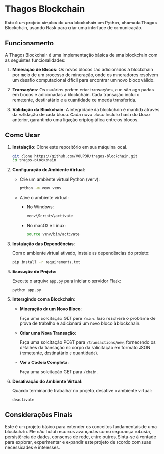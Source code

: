 # Thagos Blockchain

Este é um projeto simples de uma blockchain em Python, chamada Thagos Blockchain, usando Flask para criar uma interface de comunicação.

## Funcionamento

A Thagos Blockchain é uma implementação básica de uma blockchain com as seguintes funcionalidades:

1. **Mineração de Blocos**: Os novos blocos são adicionados à blockchain por meio de um processo de mineração, onde os mineradores resolvem um desafio computacional difícil para encontrar um novo bloco válido.

2. **Transações**: Os usuários podem criar transações, que são agrupadas em blocos e adicionadas à blockchain. Cada transação inclui o remetente, destinatário e a quantidade de moeda transferida.

3. **Validação da Blockchain**: A integridade da blockchain é mantida através da validação de cada bloco. Cada novo bloco inclui o hash do bloco anterior, garantindo uma ligação criptográfica entre os blocos.

## Como Usar

1. **Instalação**: Clone este repositório em sua máquina local.

    ```bash
    git clone https://github.com/V0UP3R/thagos-blockchain.git
    cd thagos-blockchain
    ```

2. **Configuração do Ambiente Virtual**:
   
   - Crie um ambiente virtual Python (venv):
   
     ```bash
     python -m venv venv
     ```

   - Ative o ambiente virtual:
   
     - No Windows:
       ```bash
       venv\Scripts\activate
       ```

     - No macOS e Linux:
       ```bash
       source venv/bin/activate
       ```

3. **Instalação das Dependências**:
   
   Com o ambiente virtual ativado, instale as dependências do projeto:

    ```bash
    pip install -r requirements.txt
    ```

4. **Execução do Projeto**:
   
   Execute o arquivo `app.py` para iniciar o servidor Flask:

    ```bash
    python app.py
    ```

5. **Interagindo com a Blockchain**:

    - **Mineração de um Novo Bloco**:
    
        Faça uma solicitação GET para `/mine`. Isso resolverá o problema de prova de trabalho e adicionará um novo bloco à blockchain.

    - **Criar uma Nova Transação**:
    
        Faça uma solicitação POST para `/transactions/new`, fornecendo os detalhes da transação no corpo da solicitação em formato JSON (remetente, destinatário e quantidade).

    - **Ver a Cadeia Completa**:
    
        Faça uma solicitação GET para `/chain`.

6. **Desativação do Ambiente Virtual**:
   
   Quando terminar de trabalhar no projeto, desative o ambiente virtual:

    ```bash
    deactivate
    ```

## Considerações Finais

Este é um projeto básico para entender os conceitos fundamentais de uma blockchain. Ele não inclui recursos avançados como segurança robusta, persistência de dados, consenso de rede, entre outros. Sinta-se à vontade para explorar, experimentar e expandir este projeto de acordo com suas necessidades e interesses.
